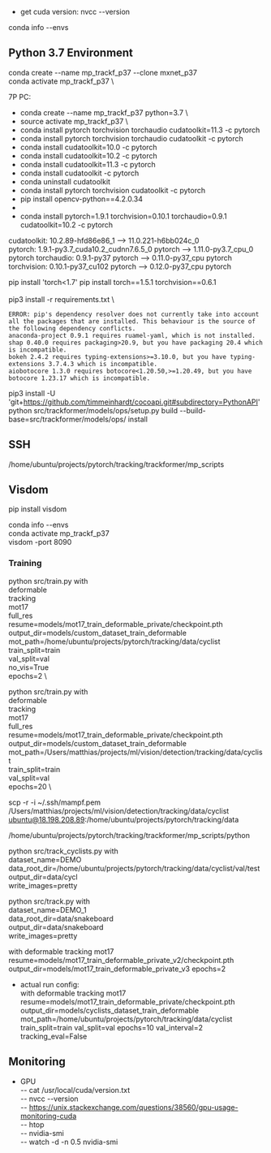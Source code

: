 * get cuda version: nvcc --version

conda info --envs


## Python 3.7 Environment
conda create --name mp_trackf_p37 --clone mxnet_p37 \
conda activate mp_trackf_p37 \

7P PC:
- conda create --name mp_trackf_p37  python=3.7 \
- source activate mp_trackf_p37 \
- conda install pytorch torchvision torchaudio cudatoolkit=11.3 -c pytorch
- conda install pytorch torchvision torchaudio cudatoolkit -c pytorch
- conda install cudatoolkit=10.0 -c pytorch
- conda install cudatoolkit=10.2 -c pytorch
- conda install cudatoolkit=11.3 -c pytorch
- conda install cudatoolkit -c pytorch
- conda uninstall cudatoolkit
- conda install pytorch torchvision cudatoolkit  -c pytorch
- pip install opencv-python==4.2.0.34
- 
-  conda install pytorch=1.9.1 torchvision=0.10.1 torchaudio=0.9.1 cudatoolkit=10.2 -c pytorch

  cudatoolkit:   10.2.89-hfd86e86_1                        --> 11.0.221-h6bb024c_0        
  pytorch:       1.9.1-py3.7_cuda10.2_cudnn7.6.5_0 pytorch --> 1.11.0-py3.7_cpu_0  pytorch
  torchaudio:    0.9.1-py37                        pytorch --> 0.11.0-py37_cpu     pytorch
  torchvision:   0.10.1-py37_cu102                 pytorch --> 0.12.0-py37_cpu     pytorch

pip install 'torch<1.7'
pip install torch==1.5.1 torchvision==0.6.1 \
 \
pip3 install -r requirements.txt \

```
ERROR: pip's dependency resolver does not currently take into account all the packages that are installed. This behaviour is the source of the following dependency conflicts.
anaconda-project 0.9.1 requires ruamel-yaml, which is not installed.
shap 0.40.0 requires packaging>20.9, but you have packaging 20.4 which is incompatible.
bokeh 2.4.2 requires typing-extensions>=3.10.0, but you have typing-extensions 3.7.4.3 which is incompatible.
aiobotocore 1.3.0 requires botocore<1.20.50,>=1.20.49, but you have botocore 1.23.17 which is incompatible.
```
pip3 install -U 'git+https://github.com/timmeinhardt/cocoapi.git#subdirectory=PythonAPI' \
python src/trackformer/models/ops/setup.py build --build-base=src/trackformer/models/ops/ install

## SSH

/home/ubuntu/projects/pytorch/tracking/trackformer/mp_scripts


## Visdom
pip install visdom

conda info --envs  
conda activate mp_trackf_p37  
visdom -port 8090


### Training
python src/train.py with \
deformable \
tracking \
mot17 \
full_res \
resume=models/mot17_train_deformable_private/checkpoint.pth \
output_dir=models/custom_dataset_train_deformable \
mot_path=/home/ubuntu/projects/pytorch/tracking/data/cyclist \
train_split=train \
val_split=val \
no_vis=True \
epochs=2 \

python src/train.py with \
deformable \
tracking \
mot17 \
full_res \
resume=models/mot17_train_deformable_private/checkpoint.pth \
output_dir=models/custom_dataset_train_deformable \
mot_path=/Users/matthias/projects/ml/vision/detection/tracking/data/cyclist \
train_split=train \
val_split=val \
epochs=20 \




scp -r -i ~/.ssh/mampf.pem /Users/matthias/projects/ml/vision/detection/tracking/data/cyclist ubuntu@18.198.208.89:/home/ubuntu/projects/pytorch/tracking/data


/home/ubuntu/projects/pytorch/tracking/trackformer/mp_scripts/python





python src/track_cyclists.py with \
dataset_name=DEMO \
data_root_dir=/home/ubuntu/projects/pytorch/tracking/data/cyclist/val/test \
output_dir=data/cycl \
write_images=pretty



python src/track.py with \
dataset_name=DEMO_1 \
data_root_dir=data/snakeboard \
output_dir=data/snakeboard \
write_images=pretty


with
deformable
tracking
mot17
resume=models/mot17_train_deformable_private_v2/checkpoint.pth
output_dir=models/mot17_train_deformable_private_v3
epochs=2

- actual run config:  
with
deformable
tracking
mot17
resume=models/mot17_train_deformable_private/checkpoint.pth
output_dir=models/cyclists_dataset_train_deformable
mot_path=/home/ubuntu/projects/pytorch/tracking/data/cyclist
train_split=train
val_split=val
epochs=10
val_interval=2
tracking_eval=False

## Monitoring

- GPU  
-- cat /usr/local/cuda/version.txt  
-- nvcc --version  
-- https://unix.stackexchange.com/questions/38560/gpu-usage-monitoring-cuda  
-- htop  
-- nvidia-smi  
-- watch -d -n 0.5 nvidia-smi
